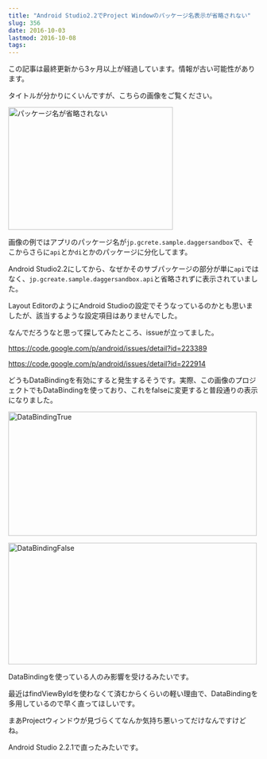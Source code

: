 ```yaml
---
title: "Android Studio2.2でProject Windowのパッケージ名表示が省略されない"
slug: 356
date: 2016-10-03
lastmod: 2016-10-08
tags: 
---
```


<div id="wppda_alert">この記事は最終更新から3ヶ月以上が経過しています。情報が古い可能性があります。</div><p>タイトルが分かりにくいんですが、こちらの画像をご覧ください。</p>
<p><img src="https://android.gcreate.jp/wp-content/uploads/2016/10/8961b8e31c9b37f4ed932fc143e5f50f.jpg" alt="パッケージ名が省略されない" title="パッケージ名が省略されない.jpg" border="0" width="331" height="247" /></p>
<p>画像の例ではアプリのパッケージ名が<code>jp.gcrete.sample.daggersandbox</code>で、そこからさらに<code>api</code>とか<code>di</code>とかのパッケージに分化してます。</p>
<p>Android Studio2.2にしてから、なぜかそのサブパッケージの部分が単に<code>api</code>ではなく、<code>jp.gcreate.sample.daggersandbox.api</code>と省略されずに表示されていました。</p>
<p>Layout EditorのようにAndroid Studioの設定でそうなっているのかとも思いましたが、該当するような設定項目はありませんでした。</p>
<p>なんでだろうなと思って探してみたところ、issueが立ってました。</p>
<p><a href="https://code.google.com/p/android/issues/detail?id=223389">https://code.google.com/p/android/issues/detail?id=223389</a></p>
<p><a href="https://code.google.com/p/android/issues/detail?id=222914">https://code.google.com/p/android/issues/detail?id=222914</a></p>
<p>どうもDataBindingを有効にすると発生するそうです。実際、この画像のプロジェクトでもDataBindingを使っており、これをfalseに変更すると普段通りの表示になりました。</p>
<p><img src="https://android.gcreate.jp/wp-content/uploads/2016/10/DataBindingTrue.jpg" alt="DataBindingTrue" title="DataBindingTrue.jpg" border="0" width="500" height="250" /></p>
<p><img src="https://android.gcreate.jp/wp-content/uploads/2016/10/DataBindingFalse.jpg" alt="DataBindingFalse" title="DataBindingFalse.jpg" border="0" width="500" height="245" /></p>
<p>DataBindingを使っている人のみ影響を受けるみたいです。</p>
<p>最近はfindViewByIdを使わなくて済むからくらいの軽い理由で、DataBindingを多用しているので早く直ってほしいです。</p>
<p>まあProjectウィンドウが見づらくてなんか気持ち悪いってだけなんですけどね。</p>
<p>Android Studio 2.2.1で直ったみたいです。</p>

  